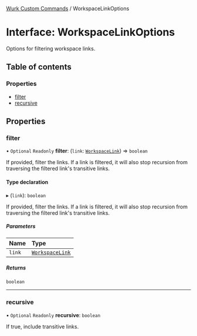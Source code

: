 [Wurk Custom Commands](../README.md) / WorkspaceLinkOptions

# Interface: WorkspaceLinkOptions

Options for filtering workspace links.

## Table of contents

### Properties

- [filter](WorkspaceLinkOptions.md#filter)
- [recursive](WorkspaceLinkOptions.md#recursive)

## Properties

### filter

• `Optional` `Readonly` **filter**: (`link`: [`WorkspaceLink`](WorkspaceLink.md)) => `boolean`

If provided, filter the links. If a link is filtered, it will also stop
recursion from traversing the filtered link's transitive links.

#### Type declaration

▸ (`link`): `boolean`

If provided, filter the links. If a link is filtered, it will also stop
recursion from traversing the filtered link's transitive links.

##### Parameters

| Name | Type |
| :------ | :------ |
| `link` | [`WorkspaceLink`](WorkspaceLink.md) |

##### Returns

`boolean`

___

### recursive

• `Optional` `Readonly` **recursive**: `boolean`

If true, include transitive links.
